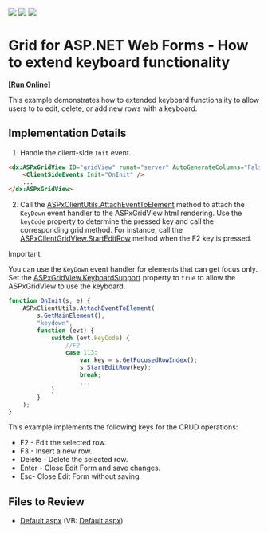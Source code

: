 <!-- default badges list -->
![](https://img.shields.io/endpoint?url=https://codecentral.devexpress.com/api/v1/VersionRange/128534809/15.1.3%2B)
[![](https://img.shields.io/badge/Open_in_DevExpress_Support_Center-FF7200?style=flat-square&logo=DevExpress&logoColor=white)](https://supportcenter.devexpress.com/ticket/details/E4473)
[![](https://img.shields.io/badge/📖_How_to_use_DevExpress_Examples-e9f6fc?style=flat-square)](https://docs.devexpress.com/GeneralInformation/403183)
<!-- default badges end -->

# Grid for ASP.NET Web Forms - How to extend keyboard functionality
<!-- run online -->
**[[Run Online]](https://codecentral.devexpress.com/e4473/)**
<!-- run online end -->

This example demonstrates how to extended keyboard functionality to allow users to to edit, delete, or add new rows with a keyboard.

## Implementation Details

1. Handle the client-side `Init` event.

```aspx
<dx:ASPxGridView ID="gridView" runat="server" AutoGenerateColumns="False" DataSourceID="ads" KeyFieldName="CategoryID" ClientInstanceName="gridView" KeyboardSupport="True" AccessKey="T">
    <ClientSideEvents Init="OnInit" />
    ...
</dx:ASPxGridView>
```

2. Call the [ASPxClientUtils.AttachEventToElement](https://docs.devexpress.com/AspNet/js-ASPxClientUtils.AttachEventToElement.static(element-eventName-method)) method to attach the `KeyDown` event handler to the ASPxGridView html rendering. Use the `keyCode` property to determine the pressed key and call the corresponding grid method. For instance, call the [ASPxClientGridView.StartEditRow](https://docs.devexpress.com/AspNet/js-ASPxClientGridView.StartEditRow(visibleIndex)) method when the F2 key is pressed.


> [!IMPORTANT]
> You can use the `KeyDown` event handler for elements that can get focus only. Set the [ASPxGridView.KeyboardSupport](https://docs.devexpress.com/AspNet/DevExpress.Web.ASPxGridView.KeyboardSupport) property to `true` to allow the ASPxGridView to use the keyboard.

```js
function OnInit(s, e) {  
    ASPxClientUtils.AttachEventToElement(  
        s.GetMainElement(),  
        "keydown",  
        function (evt) {  
            switch (evt.keyCode) {  
                //F2  
                case 113:  
                    var key = s.GetFocusedRowIndex();  
                    s.StartEditRow(key);  
                    break;  
                    ...  
            }  
        }  
    );  
}  
```

This example implements the following keys for the CRUD operations:

* F2 - Edit the selected row.
* F3 - Insert a new row.
* Delete - Delete the selected row.
* Enter - Close Edit Form and save changes.
* Esc- Close Edit Form without saving.

## Files to Review

* [Default.aspx](./CS/WebSite/Default.aspx) (VB: [Default.aspx](./VB/WebSite/Default.aspx))

